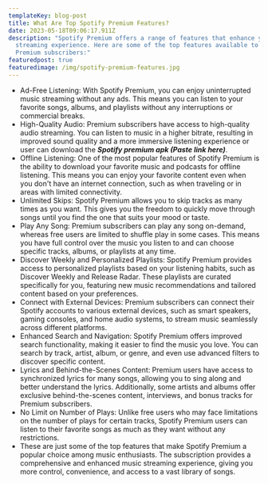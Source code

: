 ```yaml
---
templateKey: blog-post
title: What Are Top Spotify Premium Features?
date: 2023-05-18T09:06:17.911Z
description: "Spotify Premium offers a range of features that enhance your music
  streaming experience. Here are some of the top features available to Spotify
  Premium subscribers:"
featuredpost: true
featuredimage: /img/spotify-premium-features.jpg
---
```

* Ad-Free Listening: With Spotify Premium, you can enjoy uninterrupted music streaming without any ads. This means you can listen to your favorite songs, albums, and playlists without any interruptions or commercial breaks.
* High-Quality Audio: Premium subscribers have access to high-quality audio streaming. You can listen to music in a higher bitrate, resulting in improved sound quality and a more immersive listening experience or user can download the ***Spotify premium apk (Paste link here)***.
* Offline Listening: One of the most popular features of Spotify Premium is the ability to download your favorite music and podcasts for offline listening. This means you can enjoy your favorite content even when you don't have an internet connection, such as when traveling or in areas with limited connectivity.
* Unlimited Skips: Spotify Premium allows you to skip tracks as many times as you want. This gives you the freedom to quickly move through songs until you find the one that suits your mood or taste.
* Play Any Song: Premium subscribers can play any song on-demand, whereas free users are limited to shuffle play in some cases. This means you have full control over the music you listen to and can choose specific tracks, albums, or playlists at any time.
* Discover Weekly and Personalized Playlists: Spotify Premium provides access to personalized playlists based on your listening habits, such as Discover Weekly and Release Radar. These playlists are curated specifically for you, featuring new music recommendations and tailored content based on your preferences.
* Connect with External Devices: Premium subscribers can connect their Spotify accounts to various external devices, such as smart speakers, gaming consoles, and home audio systems, to stream music seamlessly across different platforms.
* Enhanced Search and Navigation: Spotify Premium offers improved search functionality, making it easier to find the music you love. You can search by track, artist, album, or genre, and even use advanced filters to discover specific content.
* Lyrics and Behind-the-Scenes Content: Premium users have access to synchronized lyrics for many songs, allowing you to sing along and better understand the lyrics. Additionally, some artists and albums offer exclusive behind-the-scenes content, interviews, and bonus tracks for Premium subscribers.
* No Limit on Number of Plays: Unlike free users who may face limitations on the number of plays for certain tracks, Spotify Premium users can listen to their favorite songs as much as they want without any restrictions.
* These are just some of the top features that make Spotify Premium a popular choice among music enthusiasts. The subscription provides a comprehensive and enhanced music streaming experience, giving you more control, convenience, and access to a vast library of songs.